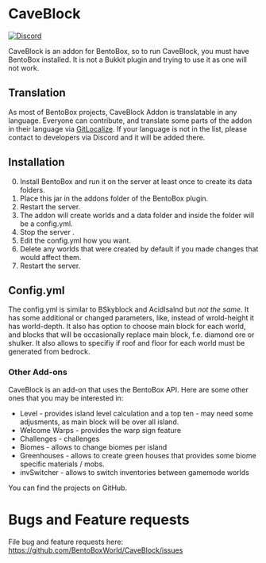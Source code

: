 # CaveBlock

[![Discord](https://img.shields.io/discord/272499714048524288.svg?logo=discord)](https://discord.bentobox.world)

CaveBlock is an addon for BentoBox, so to run CaveBlock, you must have BentoBox installed. It is not a Bukkit plugin and trying to use it as one will not work.

## Translation

As most of BentoBox projects, CaveBlock Addon is translatable in any language. Everyone can contribute, and translate some parts of the addon in their language via [GitLocalize](https://gitlocalize.com/repo/2968).
If your language is not in the list, please contact to developers via Discord and it will be added there.

## Installation

0. Install BentoBox and run it on the server at least once to create its data folders.
1. Place this jar in the addons folder of the BentoBox plugin.
2. Restart the server.
3. The addon will create worlds and a data folder and inside the folder will be a config.yml.
4. Stop the server .
5. Edit the config.yml how you want.
6. Delete any worlds that were created by default if you made changes that would affect them.
7. Restart the server.

## Config.yml

The config.yml is similar to BSkyblock and AcidIsalnd but *not the same*. It has some additional or changed parameters, like,
instead of wrold-height it has world-depth.
It also has option to choose main block for each world, and blocks that will be occasionally replace main block, f.e. diamond ore or shulker.
It also allows to specifiy if roof and floor for each world must be generated from bedrock.


### Other Add-ons

CaveBlock is an add-on that uses the BentoBox API. Here are some other ones that you may be interested in:

* Level - provides island level calculation and a top ten - may need some adjusments, as main block will be over all island.
* Welcome Warps - provides the warp sign feature
* Challenges - challenges
* Biomes - allows to change biomes per island
* Greenhouses - allows to create green houses that provides some biome specific materials / mobs.
* invSwitcher - allows to switch inventories between gamemode worlds

You can find the projects on GitHub.

Bugs and Feature requests
=========================
File bug and feature requests here: https://github.com/BentoBoxWorld/CaveBlock/issues

